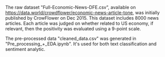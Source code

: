 The raw dataset "Full-Economic-News-DFE.csv", available on https://data.world/crowdflower/economic-news-article-tone, was initially published by CrowFlower on Dec 2015. This dataset includes 8000 news articles. Each article was judged on whether related to US economy, if relevant, then the positivity was evaluated using a 9-point scale.

The pre-processed data "cleaned_data.csv" was generated in "Pre_processing_+_EDA.ipynb". It's used for both text classification and sentiment analytic.
